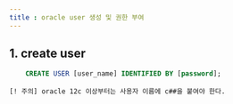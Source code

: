 ```yaml
---
title : oracle user 생성 및 권한 부여
---
```

## 1. create user 

~~~sql
	CREATE USER [user_name] IDENTIFIED BY [password];
~~~

`[! 주의] oracle 12c 이상부터는 사용자 이름에 c##을 붙여야 한다.`

##



